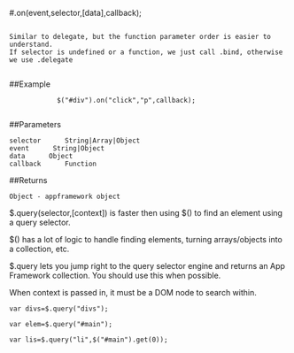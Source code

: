 
#.on(event,selector,[data],callback);

```

Similar to delegate, but the function parameter order is easier to understand.
If selector is undefined or a function, we just call .bind, otherwise we use .delegate
            
```

##Example

```
            $("#div").on("click","p",callback);
            
```



##Parameters
```
selector      String|Array|Object
event      String|Object
data      Object
callback      Function

```

##Returns
```
Object - appframework object
```

$.query(selector,[context]) is faster then using $() to find an element using a query selector.

$() has a lot of logic to handle finding elements, turning arrays/objects into a collection, etc.

$.query lets you jump right to the query selector engine and returns an App Framework collection.  You should use this when possible.


When context is passed in, it must be a DOM node to search within.

```
var divs=$.query("divs");

var elem=$.query("#main");

var lis=$.query("li",$("#main").get(0));
```          
